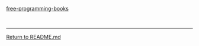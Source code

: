 

[free-programming-books](https://github.com/EbookFoundation/free-programming-books/tree/main)

<br>
<hr>

[Return to README.md](README.md)
